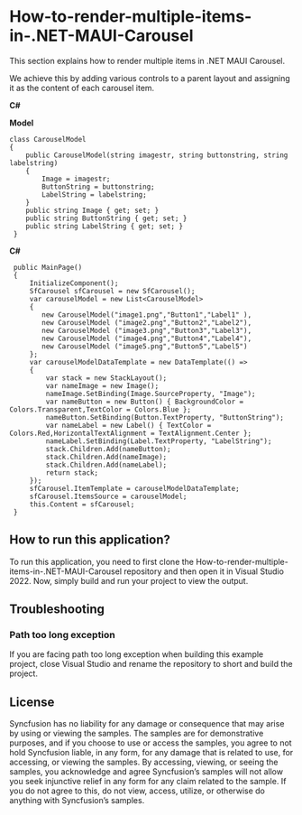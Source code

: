 # How-to-render-multiple-items-in-.NET-MAUI-Carousel
This section explains how to render multiple items in .NET MAUI Carousel.

We achieve this by adding various controls to a parent layout and assigning it as the content of each carousel item.

**C#**

**Model**
```
class CarouselModel 
{
    public CarouselModel(string imagestr, string buttonstring, string labelstring)
    {
        Image = imagestr;
        ButtonString = buttonstring;
        LabelString = labelstring;
    }
    public string Image { get; set; }
    public string ButtonString { get; set; }
    public string LabelString { get; set; }  
 }
```
**C#**

```
 public MainPage() 
 {
     InitializeComponent();
     SfCarousel sfCarousel = new SfCarousel();     
     var carouselModel = new List<CarouselModel> 
     {
        new CarouselModel("image1.png","Button1","Label1" ),
        new CarouselModel ("image2.png","Button2","Label2"),
        new CarouselModel ("image3.png","Button3","Label3"),
        new CarouselModel ("image4.png","Button4","Label4"),
        new CarouselModel ("image5.png","Button5","Label5") 
     };
     var carouselModelDataTemplate = new DataTemplate(() =>
     {
         var stack = new StackLayout();
         var nameImage = new Image();
         nameImage.SetBinding(Image.SourceProperty, "Image");
         var nameButton = new Button() { BackgroundColor = Colors.Transparent,TextColor = Colors.Blue };
         nameButton.SetBinding(Button.TextProperty, "ButtonString");
         var nameLabel = new Label() { TextColor = Colors.Red,HorizontalTextAlignment = TextAlignment.Center };
         nameLabel.SetBinding(Label.TextProperty, "LabelString");
         stack.Children.Add(nameButton);
         stack.Children.Add(nameImage);
         stack.Children.Add(nameLabel);
         return stack;
     });
     sfCarousel.ItemTemplate = carouselModelDataTemplate;
     sfCarousel.ItemsSource = carouselModel;
     this.Content = sfCarousel;
 }
```
## How to run this application?

To run this application, you need to first clone the How-to-render-multiple-items-in-.NET-MAUI-Carousel repository and then open it in Visual Studio 2022. Now, simply build and run your project to view the output.

## <a name="troubleshooting"></a>Troubleshooting ##
### Path too long exception
If you are facing path too long exception when building this example project, close Visual Studio and rename the repository to short and build the project.

## License

Syncfusion has no liability for any damage or consequence that may arise by using or viewing the samples. The samples are for demonstrative purposes, and if you choose to use or access the samples, you agree to not hold Syncfusion liable, in any form, for any damage that is related to use, for accessing, or viewing the samples. By accessing, viewing, or seeing the samples, you acknowledge and agree Syncfusion’s samples will not allow you seek injunctive relief in any form for any claim related to the sample. If you do not agree to this, do not view, access, utilize, or otherwise do anything with Syncfusion’s samples.
